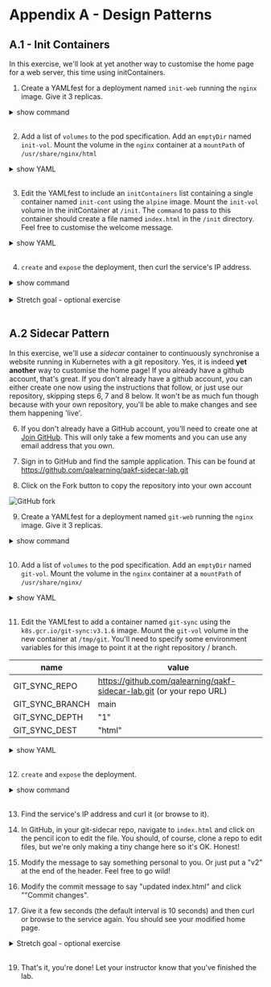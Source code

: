 # Appendix A - Design Patterns
## A.1 - Init Containers

In this exercise, we'll look at yet another way to customise the home page for a web server, this time using initContainers.

1. Create a YAMLfest for a deployment named `init-web` running the `nginx` image. Give it 3 replicas.

<details><summary>show command</summary>
<p>

```bash
kubectl create deployment init-web --image=nginx --replicas=3 --dry-run=client -o yaml > init-web.yaml
```

</p>
</details>
<br/>

2. Add a list of `volumes` to the pod specification. Add an `emptyDir` named `init-vol`. Mount the volume in the `nginx` container at a `mountPath` of `/usr/share/nginx/html`

<details><summary>show YAML</summary>
<p>

```yaml
apiVersion: apps/v1
kind: Deployment
metadata:
  labels:
    app: init-web
  name: init-web
spec:
  replicas: 3
  selector:
    matchLabels:
      app: init-web
  template:
    metadata:
      labels:
        app: init-web
    spec:
      containers:
      - image: nginx
        name: nginx
# ------ Add these lines ------
        volumeMounts:
        - name: init-vol
          mountPath: /usr/share/nginx/html
      volumes:
      - name: init-vol
        emptyDir: {}
# -----------------------------
```

</p>
</details>
<br/>

3. Edit the YAMLfest to include an `initContainers` list containing a single container named `init-cont` using the `alpine` image. Mount the `init-vol` volume in the initContainer at `/init`. The `command` to pass to this container should create a file named `index.html` in the `/init` directory. Feel free to customise the welcome message.

<details><summary>show YAML</summary>
<p>

```yaml
apiVersion: apps/v1
kind: Deployment
metadata:
  labels:
    app: init-web
  name: init-web
spec:
  replicas: 3
  selector:
    matchLabels:
      app: init-web
  template:
    metadata:
      labels:
        app: init-web
    spec:
      containers:
      - image: nginx
        name: nginx
        volumeMounts:
        - name: init-vol
          mountPath: /usr/share/nginx/html
# ------ Add these lines ------
      initContainers:
      - name: init-cont
        image: alpine
        command:
          - sh
          - "-c"
          - |
            echo "<h1>Welcome to my initContainer homepage! </h1>" >> "/init/index.html"
            sleep 30
        volumeMounts:
          - name: init-vol
            mountPath: "/init"
# ------------------------------
      volumes:
        - name: init-vol
          emptyDir: {}
```

</p>
</details>
<br/>

4. `create` and `expose` the deployment, then curl the service's IP address.

<details><summary>show command</summary>
<p>

```bash
kubectl create -f init-web.yaml
kubectl expose deployment init-web --port=80
curl $(kubectl get service init-web --no-headers -o=custom-columns=ip:.spec.clusterIP)
```

</p>
</details>
<br/>

<details><summary>Stretch goal - optional exercise</summary>
<p>

5. **Optional stretch goal** add an Ingress rule for the new init-web service.

</p>
</details>
<br/>

## A.2 Sidecar Pattern

In this exercise, we'll use a *sidecar* container to continuously synchronise a website running in Kubernetes with a git repository. Yes, it is indeed **yet another** way to customise the home page! If you already have a github account, that's great. If you don't already have a github account, you can either create one now using the instructions that follow, or just use our repository, skipping steps 6, 7 and 8 below. It won't be as much fun though because with your own repository, you'll be able to make changes and see them happening 'live'.

6. If you don't already have a GitHub account, you'll need to create one at [Join GitHub](https://github.com/join?source=header-home). This will only take a few moments and you can use any email address that you own.

7. Sign in to GitHub and find the sample application. This can be found at https://github.com/qalearning/qakf-sidecar-lab.git

8. Click on the Fork button to copy the repository into your own account

![GitHub fork](https://s3.eu-west-2.amazonaws.com/qal-resources/QAKF/ForkSidercarRepo.png)

9. Create a YAMLfest for a deployment named `git-web` running the `nginx` image. Give it 3 replicas.

<details><summary>show command</summary>
<p>

```bash
kubectl create deployment git-web --image=nginx --replicas=3 --dry-run=client -o yaml > git-web.yaml
```

</p>
</details>
<br/>

10. Add a list of `volumes` to the pod specification. Add an `emptyDir` named `git-vol`. Mount the volume in the `nginx` container at a `mountPath` of `/usr/share/nginx/`

<details><summary>show YAML</summary>
<p>

```yaml
apiVersion: apps/v1
kind: Deployment
metadata:
  labels:
    app: git-web
  name: git-web
spec:
  replicas: 3
  selector:
    matchLabels:
      app: git-web
  strategy: {}
  template:
    metadata:
      labels:
        app: git-web
    spec:
      containers:
      - image: httpd
        name: httpd
# ------ Add these lines ------
        volumeMounts:
        - name: git-vol
          mountPath: /usr/local/apache2/htdocs/
      volumes:
      - name: git-vol
        emptyDir: {}
# -----------------------------
```

</p>
</details>
<br/>

11. Edit the YAMLfest to add a container named `git-sync` using the `k8s.gcr.io/git-sync:v3.1.6` image. Mount the `git-vol` volume in the new container at `/tmp/git`. You'll need to specify some environment variables for this image to point it at the right repository / branch.

**name** | **value**
-|-
GIT_SYNC_REPO | https://github.com/qalearning/qakf-sidecar-lab.git (or your repo URL)
GIT_SYNC_BRANCH | main
GIT_SYNC_DEPTH | "1"
GIT_SYNC_DEST | "html"

<details><summary>show YAML</summary>
<p>

```yaml
apiVersion: apps/v1
kind: Deployment
metadata:
  labels:
    app: git-web
  name: git-web
spec:
  replicas: 3
  selector:
    matchLabels:
      app: git-web
  strategy: {}
  template:
    metadata:
      labels:
        app: git-web
    spec:
      containers:
      - image: nginx
        name: git-web
        volumeMounts:
        - name: git-vol
          mountPath: /usr/share/nginx/
# ------ Add these lines ------
      - name: git-sync
        image: k8s.gcr.io/git-sync:v3.1.6
        volumeMounts:
        - name: git-vol
          mountPath: /tmp/git
        env:
          - name: GIT_SYNC_REPO
            value: https://github.com/qalearning/qakf-sidecar-lab.git
          - name: GIT_SYNC_BRANCH
            value: main
          - name: GIT_SYNC_DEPTH
            value: "1"
          - name: GIT_SYNC_DEST
            value: "html"
# -------------------------------
      volumes:
      - name: git-vol
        emptyDir: {}
```

</p>
</details>
<br/>

12. `create` and `expose` the deployment.

<details><summary>show command</summary>
<p>

```bash
kubectl create -f git-web.yaml
kubectl expose deployment git-web --type=NodePort --port=80
```

</p>
</details>
<br/>

13. Find the service's IP address and curl it (or browse to it).

14. In GitHub, in your git-sidecar repo, navigate to `index.html` and click on the pencil icon to edit the file. You should, of course, clone a repo to edit files, but we're only making a tiny change here so it's OK. Honest!

15. Modify the message to say something personal to you. Or just put a "v2" at the end of the header. Feel free to go wild!

16. Modify the commit message to say "updated index.html" and click ""Commit changes".

17. Give it a few seconds (the default interval is 10 seconds) and then curl or browse to the service again. You should see your modified home page.

<details><summary>Stretch goal - optional exercise</summary>
<p>

18. **Optional stretch goal** Guess what it is?! Add an Ingress rule for the new git-web service. Or make your web site a little bit more interesting.

</p>
</details>
<br/>

19. That's it, you're done! Let your instructor know that you've finished the lab.